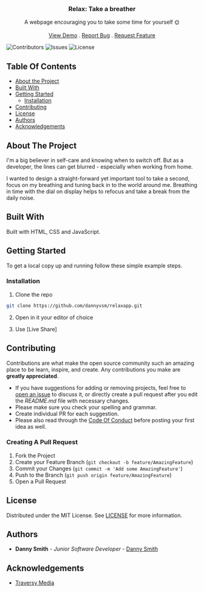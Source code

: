 <br/>
<p align="center">

  <h3 align="center">Relax: Take a breather</h3>

  <p align="center">
    A webpage encouraging you to take some time for yourself 🌞
    <br/>
    <br/>
    <a href="https://dannyvsm.github.io/relaxapp/">View Demo</a>
    .
    <a href="https://github.com/dannyvsm/relaxapp/issues">Report Bug</a>
    .
    <a href="https://github.com/dannyvsm/relaxapp/issues">Request Feature</a>
  </p>
</p>

![Contributors](https://img.shields.io/github/contributors/dannyvsm/relaxapp?color=dark-green) ![Issues](https://img.shields.io/github/issues/dannyvsm/relaxapp) ![License](https://img.shields.io/github/license/dannyvsm/relaxapp) 

## Table Of Contents

* [About the Project](#about-the-project)
* [Built With](#built-with)
* [Getting Started](#getting-started)
  * [Installation](#installation)
* [Contributing](#contributing)
* [License](#license)
* [Authors](#authors)
* [Acknowledgements](#acknowledgements)

## About The Project

I'm a big believer in self-care and knowing when to switch off. But as a developer, the lines can get blurred - especially when working from home. 

I wanted to design a straight-forward yet important tool to take a second, focus on my breathing and tuning back in to the world around me. Breathing in time with the dial on display helps to refocus and take a break from the daily noise. 



## Built With

Built with HTML, CSS and JavaScript.

## Getting Started

To get a local copy up and running follow these simple example steps.

### Installation

1. Clone the repo

```sh
git clone https://github.com/dannyvsm/relaxapp.git
```

2. Open in it your editor of choice

3. Use [Live Share] 

## Contributing

Contributions are what make the open source community such an amazing place to be learn, inspire, and create. Any contributions you make are **greatly appreciated**.
* If you have suggestions for adding or removing projects, feel free to [open an issue](https://github.com/dannyvsm/relaxapp/issues/new) to discuss it, or directly create a pull request after you edit the *README.md* file with necessary changes.
* Please make sure you check your spelling and grammar.
* Create individual PR for each suggestion.
* Please also read through the [Code Of Conduct](https://github.com/dannyvsm/relaxapp/blob/main/CODE_OF_CONDUCT.md) before posting your first idea as well.

### Creating A Pull Request

1. Fork the Project
2. Create your Feature Branch (`git checkout -b feature/AmazingFeature`)
3. Commit your Changes (`git commit -m 'Add some AmazingFeature'`)
4. Push to the Branch (`git push origin feature/AmazingFeature`)
5. Open a Pull Request

## License

Distributed under the MIT License. See [LICENSE](https://github.com/dannyvsm/relaxapp/blob/main/LICENSE.md) for more information.

## Authors

* **Danny Smith** - *Junior Software Developer* - [Danny Smith](https://github.com/dannyvsm/) 
## Acknowledgements

* [Traversy Media](https://www.youtube.com/watch?v=l-1ZrU6avzI)

